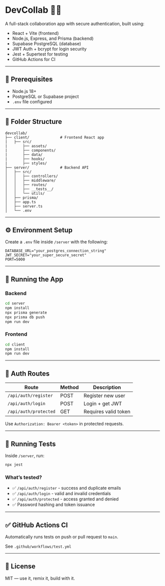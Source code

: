 # DevCollab 🧠💬
A full-stack collaboration app with secure authentication, built using:

- React + Vite (frontend)
- Node.js, Express, and Prisma (backend)
- Supabase PostgreSQL (database)
- JWT Auth + bcrypt for login security
- Jest + Supertest for testing
- GitHub Actions for CI

---

## 🔧 Prerequisites

- Node.js 18+
- PostgreSQL or Supabase project
- `.env` file configured

---

## 📁 Folder Structure

```
devcollab/
├── client/              # Frontend React app
|   ├── src/
|       ├── assets/
|       ├── components/
|       ├── data/
|       ├── hooks/
|       ├── styles/
├── server/              # Backend API
│   ├── src/
│   │   ├── controllers/
│   │   ├── middleware/
│   │   ├── routes/
│   │   ├── __tests__/
│   │   └── utils/
│   ├── prisma/
│   ├── app.ts
│   ├── server.ts
│   └── .env
```

---

## ⚙️ Environment Setup

Create a `.env` file inside `/server` with the following:

```
DATABASE_URL="your_postgres_connection_string"
JWT_SECRET="your_super_secure_secret"
PORT=5000
```

---

## 🚀 Running the App

### Backend
```bash
cd server
npm install
npx prisma generate
npx prisma db push
npm run dev
```

### Frontend
```bash
cd client
npm install
npm run dev
```

---

## 🔐 Auth Routes

| Route               | Method | Description              |
|--------------------|--------|--------------------------|
| `/api/auth/register` | POST   | Register new user        |
| `/api/auth/login`    | POST   | Login + get JWT          |
| `/api/auth/protected`| GET    | Requires valid token     |

Use `Authorization: Bearer <token>` in protected requests.

---

## 🧪 Running Tests

Inside `/server`, run:

```bash
npx jest
```

### What’s tested?

- ✅ `/api/auth/register` - success and duplicate emails
- ✅ `/api/auth/login` - valid and invalid credentials
- ✅ `/api/auth/protected` - access granted and denied
- ✅ Password hashing and token issuance

---

## ✅ GitHub Actions CI

Automatically runs tests on push or pull request to `main`.

See `.github/workflows/test.yml`

---

## 📄 License

MIT — use it, remix it, build with it.
